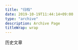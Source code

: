 ```yaml
---
title: "归档"
date: 2019-10-19T11:44:14+09:00
type: "archive"
description: Archive Page
titleWrap: wrap
---
```


历史文章
